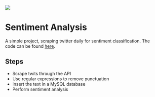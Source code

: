 <img src=https://www.computerhope.com/jargon/t/twitter.png>

# Sentiment Analysis
A simple project, scraping twitter daily for sentiment classification. The code can be found <a href="https://github.com/Ggkenios/Sentiment/blob/main/Sentiment%20Analysis.ipynb">here</a>.

## Steps
* Scrape twits through the API
* Use regular expressions to remove punctuation
* Insert the text in a MySQL database
* Perform sentiment analysis
